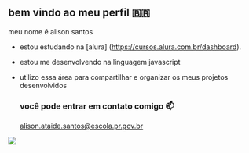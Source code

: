 ## bem vindo ao meu perfil 🇧🇷

meu nome é alison santos

- estou estudando na [alura] (https://cursos.alura.com.br/dashboard).
- estou me desenvolvendo na linguagem javascript
- utilizo essa área para compartilhar e organizar os meus projetos desenvolvidos 



  ### você pode entrar em contato comigo 📫

  alison.ataide.santos@escola.pr.gov.br

![](https://e0.365dm.com/19/09/2048x1152/skysports-barcelona-neymar_4787730.jpg?20190927110857)



